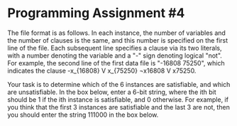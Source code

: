 # Programming Assignment #4

The file format is as follows. In each instance, the number of variables and the number of clauses is the same, and this number is specified on the first line of the file. Each subsequent line specifies a clause via its two literals, with a number denoting the variable and a "-" sign denoting logical "not". For example, the second line of the first data file is "-16808 75250", which indicates the clause -x_{16808} V x_{75250} ¬x16808 V x75250.

Your task is to determine which of the 6 instances are satisfiable, and which are unsatisfiable. In the box below, enter a 6-bit string, where the ith bit should be 1 if the ith instance is satisfiable, and 0 otherwise. For example, if you think that the first 3 instances are satisfiable and the last 3 are not, then you should enter the string 111000 in the box below.